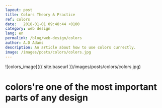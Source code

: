 ```yaml
---
layout: post
title: Colors Theory & Practice
ref: colors
date:   2018-01-01 09:48:44 +0100
category: web design
lang: en
permalink: /blog/web-design/colors
author: A.D Adams
description: An article about how to use colors currectly.
image: /images/posts/colors/colors.jpg
---
```



![colors_image]({{ site.baseurl }}/images/posts/colors/colors.jpg)
# colors're one of the most important parts of any design
